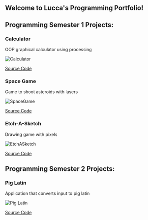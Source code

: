 ## Welcome to Lucca's Programming Portfolio!

## Programming Semester 1 Projects:

### Calculator

OOP graphical calculator using processing

![Calculator](https://github.com/cocomiwk/computerprogrammingA3/blob/gh-pages/images/calc.png?raw=true)

[Source Code](https://github.com/cocomiwk/computerprogrammingA3/tree/gh-pages/src/calculator)

### Space Game

Game to shoot asteroids with lasers

![SpaceGame](https://github.com/cocomiwk/computerprogrammingA3/blob/gh-pages/images/spacegame/spacegame.png?raw=true)

[Source Code](https://github.com/cocomiwk/computerprogrammingA3/tree/gh-pages/src/spacegame)

### Etch-A-Sketch

Drawing game with pixels

![EtchASketch](https://github.com/cocomiwk/computerprogrammingA3/blob/gh-pages/images/etchasketch/etchasketch.png?raw=true)

[Source Code](https://github.com/cocomiwk/computerprogrammingA3/tree/gh-pages/src/etchasketch)

## Programming Semester 2 Projects:

### Pig Latin

Application that converts input to pig latin

![Pig Latin](https://user-images.githubusercontent.com/111709553/220774960-207d13d4-2e6f-40bb-a8a5-e62f553393c2.png)

[Source Code](https://github.com/cocomiwk/computerprogrammingA3/tree/gh-pages/src/pig%20latin)

